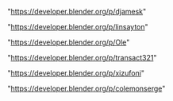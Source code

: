 "https://developer.blender.org/p/djamesk"

"https://developer.blender.org/p/linsayton"

"https://developer.blender.org/p/Ole"

"https://developer.blender.org/p/transact321"

"https://developer.blender.org/p/xizufoni"

"https://developer.blender.org/p/colemonserge"

 
 
